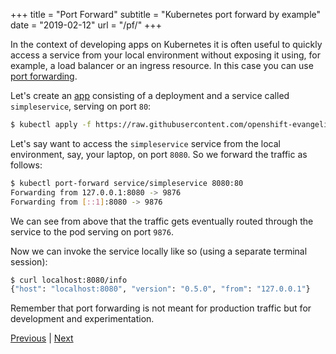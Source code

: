+++
title = "Port Forward"
subtitle = "Kubernetes port forward by example"
date = "2019-02-12"
url = "/pf/"
+++

In the context of developing apps on Kubernetes it is often useful to quickly access a service from your local environment without exposing it using, for example, a load balancer or an ingress resource. In this case you can use [port forwarding](https://kubernetes.io/docs/tasks/access-application-cluster/port-forward-access-application-cluster/).

Let's create an [app](https://github.com/mhausenblas/kbe/blob/master/specs/pf/app.yaml) consisting of a deployment and a service called `simpleservice`, serving on port `80`:

```bash
$ kubectl apply -f https://raw.githubusercontent.com/openshift-evangelists/kbe/master/specs/pf/app.yaml
```

Let's say want to access the `simpleservice` service from the local environment, say, your laptop, on port `8080`. So we forward the traffic as follows:

```bash
$ kubectl port-forward service/simpleservice 8080:80
Forwarding from 127.0.0.1:8080 -> 9876
Forwarding from [::1]:8080 -> 9876
```

We can see from above that the traffic gets eventually routed through the service to the pod serving on port `9876`.

Now we can invoke the service locally like so (using a separate terminal session):

```bash
$ curl localhost:8080/info
{"host": "localhost:8080", "version": "0.5.0", "from": "127.0.0.1"}
```

Remember that port forwarding is not meant for production traffic but for development and experimentation.

[Previous](/sd) | [Next](/healthz)
